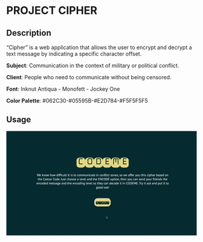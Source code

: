 # PROJECT CIPHER

## Description

“Cipher” is a web application that allows the user to encrypt and decrypt a text message by indicating a specific character offset. 

**Subject**: Communication in the context of military or political conflict.

**Client**: People who need to communicate without being censored.

**Font**: Inknut Antiqua - Monofett - Jockey One

**Color Palette**: #062C30-#05595B-#E2D784-#F5F5F5F5

## Usage

<img src="cipher-usage.gif">

